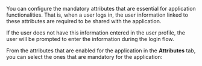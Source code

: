 
You can configure the mandatory attributes that are essential for application functionalities. That is, when a user logs in, the user information linked to these attributes are required to be shared with the application.

If the user does not have this information entered in the user profile, the user will be prompted to enter the information during the login flow.

From the attributes that are enabled for the application in the **Attributes** tab, you can select the ones that are mandatory for the application: